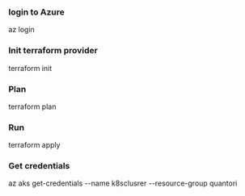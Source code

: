 ### login to Azure
az login

### Init terraform provider
terraform init

### Plan
terraform plan

### Run
terraform apply

### Get credentials
az aks get-credentials --name k8sclusrer --resource-group quantori

